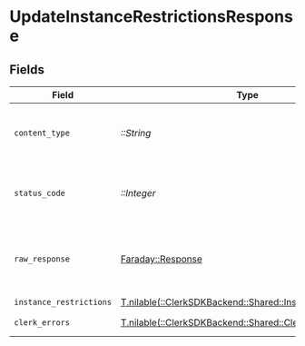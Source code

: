 # UpdateInstanceRestrictionsResponse


## Fields

| Field                                                                                                     | Type                                                                                                      | Required                                                                                                  | Description                                                                                               |
| --------------------------------------------------------------------------------------------------------- | --------------------------------------------------------------------------------------------------------- | --------------------------------------------------------------------------------------------------------- | --------------------------------------------------------------------------------------------------------- |
| `content_type`                                                                                            | *::String*                                                                                                | :heavy_check_mark:                                                                                        | HTTP response content type for this operation                                                             |
| `status_code`                                                                                             | *::Integer*                                                                                               | :heavy_check_mark:                                                                                        | HTTP response status code for this operation                                                              |
| `raw_response`                                                                                            | [Faraday::Response](https://www.rubydoc.info/gems/faraday/Faraday/Response)                               | :heavy_check_mark:                                                                                        | Raw HTTP response; suitable for custom response parsing                                                   |
| `instance_restrictions`                                                                                   | [T.nilable(::ClerkSDKBackend::Shared::InstanceRestrictions)](../../models/shared/instancerestrictions.md) | :heavy_minus_sign:                                                                                        | Success                                                                                                   |
| `clerk_errors`                                                                                            | [T.nilable(::ClerkSDKBackend::Shared::ClerkErrors)](../../models/shared/clerkerrors.md)                   | :heavy_minus_sign:                                                                                        | Payment required                                                                                          |